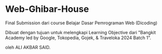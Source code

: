 # Web-Ghibar-House
Final Submission dari course Belajar Dasar Pemrograman Web (Dicoding)

Dibuat dengan tujuan untuk melengkapi Learning Objective dari "Bangkit Academy led by Google, Tokopedia, Gojek, & Traveloka 2024 Batch 1".

oleh ALI AKBAR SAID.
